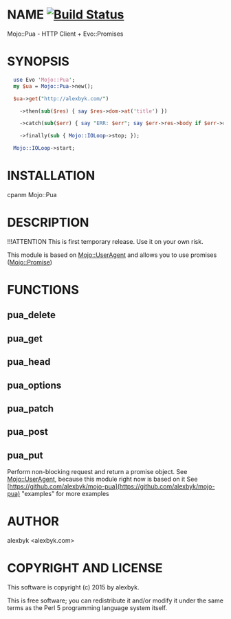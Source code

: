 # NAME [![Build Status](https://travis-ci.org/alexbyk/mojo-pua.svg?branch=master)](https://travis-ci.org/alexbyk/mojo-pua)

Mojo::Pua - HTTP Client + Evo::Promises

# SYNOPSIS

```perl
  use Evo 'Mojo::Pua';
  my $ua = Mojo::Pua->new();

  $ua->get("http://alexbyk.com/")

    ->then(sub($res) { say $res->dom->at('title') })

    ->catch(sub($err) { say "ERR: $err"; say $err->res->body if $err->res; })

    ->finally(sub { Mojo::IOLoop->stop; });

  Mojo::IOLoop->start;
```

# INSTALLATION

  cpanm Mojo::Pua

# DESCRIPTION

!!!ATTENTION
This is first temporary release. Use it on your own risk.

This module is based on [Mojo::UserAgent](https://metacpan.org/pod/Mojo::UserAgent) and allows you to use promises ([Mojo::Promise](https://metacpan.org/pod/Mojo::Promise))

# FUNCTIONS

## pua\_delete 

## pua\_get

## pua\_head 

## pua\_options

## pua\_patch

## pua\_post 

## pua\_put

Perform non-blocking request and return a promise object. See [Mojo::UserAgent](https://metacpan.org/pod/Mojo::UserAgent), because this module right now is based on it
See [https://github.com/alexbyk/mojo-pua](https://github.com/alexbyk/mojo-pua) "examples" for more examples

# AUTHOR

alexbyk &lt;alexbyk.com>

# COPYRIGHT AND LICENSE

This software is copyright (c) 2015 by alexbyk.

This is free software; you can redistribute it and/or modify it under
the same terms as the Perl 5 programming language system itself.

